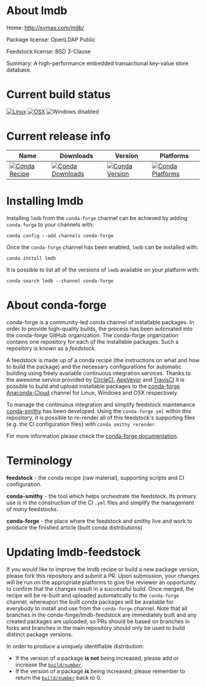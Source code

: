 About lmdb
==========

Home: http://symas.com/mdb/

Package license: OpenLDAP Public

Feedstock license: BSD 3-Clause

Summary: A high-performance embedded transactional key-value store database.



Current build status
====================

[![Linux](https://img.shields.io/circleci/project/github/conda-forge/lmdb-feedstock/master.svg?label=Linux)](https://circleci.com/gh/conda-forge/lmdb-feedstock)
[![OSX](https://img.shields.io/travis/conda-forge/lmdb-feedstock/master.svg?label=macOS)](https://travis-ci.org/conda-forge/lmdb-feedstock)
![Windows disabled](https://img.shields.io/badge/Windows-disabled-lightgrey.svg)

Current release info
====================

| Name | Downloads | Version | Platforms |
| --- | --- | --- | --- |
| [![Conda Recipe](https://img.shields.io/badge/recipe-lmdb-green.svg)](https://anaconda.org/conda-forge/lmdb) | [![Conda Downloads](https://img.shields.io/conda/dn/conda-forge/lmdb.svg)](https://anaconda.org/conda-forge/lmdb) | [![Conda Version](https://img.shields.io/conda/vn/conda-forge/lmdb.svg)](https://anaconda.org/conda-forge/lmdb) | [![Conda Platforms](https://img.shields.io/conda/pn/conda-forge/lmdb.svg)](https://anaconda.org/conda-forge/lmdb) |

Installing lmdb
===============

Installing `lmdb` from the `conda-forge` channel can be achieved by adding `conda-forge` to your channels with:

```
conda config --add channels conda-forge
```

Once the `conda-forge` channel has been enabled, `lmdb` can be installed with:

```
conda install lmdb
```

It is possible to list all of the versions of `lmdb` available on your platform with:

```
conda search lmdb --channel conda-forge
```


About conda-forge
=================

conda-forge is a community-led conda channel of installable packages.
In order to provide high-quality builds, the process has been automated into the
conda-forge GitHub organization. The conda-forge organization contains one repository
for each of the installable packages. Such a repository is known as a *feedstock*.

A feedstock is made up of a conda recipe (the instructions on what and how to build
the package) and the necessary configurations for automatic building using freely
available continuous integration services. Thanks to the awesome service provided by
[CircleCI](https://circleci.com/), [AppVeyor](https://www.appveyor.com/)
and [TravisCI](https://travis-ci.org/) it is possible to build and upload installable
packages to the [conda-forge](https://anaconda.org/conda-forge)
[Anaconda-Cloud](https://anaconda.org/) channel for Linux, Windows and OSX respectively.

To manage the continuous integration and simplify feedstock maintenance
[conda-smithy](https://github.com/conda-forge/conda-smithy) has been developed.
Using the ``conda-forge.yml`` within this repository, it is possible to re-render all of
this feedstock's supporting files (e.g. the CI configuration files) with ``conda smithy rerender``.

For more information please check the [conda-forge documentation](https://conda-forge.org/docs/).

Terminology
===========

**feedstock** - the conda recipe (raw material), supporting scripts and CI configuration.

**conda-smithy** - the tool which helps orchestrate the feedstock.
                   Its primary use is in the construction of the CI ``.yml`` files
                   and simplify the management of *many* feedstocks.

**conda-forge** - the place where the feedstock and smithy live and work to
                  produce the finished article (built conda distributions)


Updating lmdb-feedstock
=======================

If you would like to improve the lmdb recipe or build a new
package version, please fork this repository and submit a PR. Upon submission,
your changes will be run on the appropriate platforms to give the reviewer an
opportunity to confirm that the changes result in a successful build. Once
merged, the recipe will be re-built and uploaded automatically to the
`conda-forge` channel, whereupon the built conda packages will be available for
everybody to install and use from the `conda-forge` channel.
Note that all branches in the conda-forge/lmdb-feedstock are
immediately built and any created packages are uploaded, so PRs should be based
on branches in forks and branches in the main repository should only be used to
build distinct package versions.

In order to produce a uniquely identifiable distribution:
 * If the version of a package **is not** being increased, please add or increase
   the [``build/number``](https://conda.io/docs/user-guide/tasks/build-packages/define-metadata.html#build-number-and-string).
 * If the version of a package **is** being increased, please remember to return
   the [``build/number``](https://conda.io/docs/user-guide/tasks/build-packages/define-metadata.html#build-number-and-string)
   back to 0.
